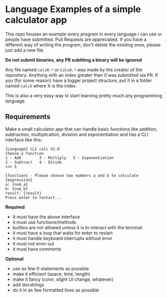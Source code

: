 # Language Examples of a simple calculator app
This repo houses an example every program in every language i can use or people have submitted. Pull Requests are appreciated. 
If you have a different way of writing the program, don't delete the existing ones, please just add a new file. 

**Do not submit binaries, any PR subitting a binary will be ignored**

Any file named `calc0.*` or `Calc0.*` was made by the creator of the repository. Anything with an index greater than 0 was submitted via PR.
If you (for some reason) have a bigger project structure, put it in a folder named `calcX` where X is the index.

This is also a very easy way to start learning pretty much any programming language.

## Requirements
Make a small calculator app that can handle basic functions like addition, subtraction, multiplication, division and exponentiation and has a CLI interface like this:

```none
{Language} CLI calc V1.0
choose a function
1 - Add        3 - Multiply   5 - Exponentiation
2 - Subtract   4 - Divide
>>> 5

{function} - Please choose two numbers a and b to calculate {expression}
a: {num_a}
b: {num_b}
result: {result}
Press enter to restart...
```

**Required**
- It must have the above interface
- it must use functions/methods
- builtins are not allowed unless it is to interact with the terminal
- it must have a loop that waits for enter to restart
- it must handle keyboard interrupts without error
- it must not error out 
- it must have comments

**Optional**
- use as few if-statements as possible
- make it efficient (space, time, length)
- make it fancy (color, slight UI change, whatever)
- add docstrings
- do it in as few formatted lines as possible